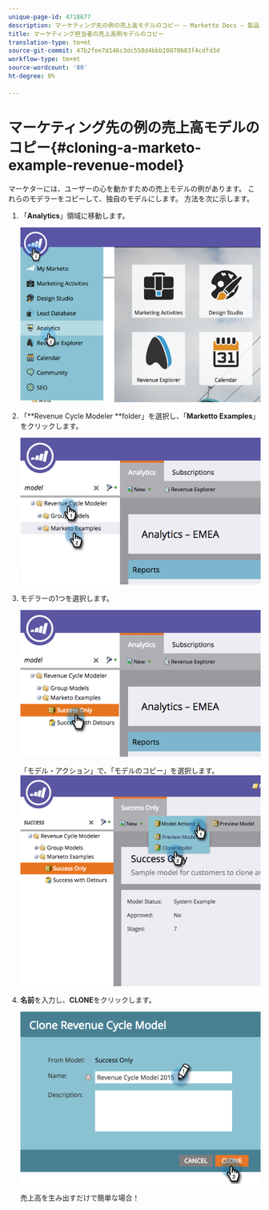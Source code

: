 ```yaml
---
unique-page-id: 4718677
description: マーケティング先の例の売上高モデルのコピー — Marketto Docs — 製品ドキュメント
title: マーケティング担当者の売上高例モデルのコピー
translation-type: tm+mt
source-git-commit: 47b2fee7d146c3dc558d4bbb10070683f4cdfd3d
workflow-type: tm+mt
source-wordcount: '80'
ht-degree: 0%

---
```



# マーケティング先の例の売上高モデルのコピー{#cloning-a-marketo-example-revenue-model}

マーケターには、ユーザーの心を動かすための売上モデルの例があります。 これらのモデラーをコピーして、独自のモデルにします。 方法を次に示します。

1. 「**Analytics**」領域に移動します。

   ![](assets/image2015-4-27-17-3a37-3a30.png)

1. 「**Revenue Cycle Modeler **folder」を選択し、「**Marketto Examples**」をクリックします。

   ![](assets/image2015-4-27-17-3a11-3a39.png)

1. モデラーの1つを選択します。

   ![](assets/image2015-4-27-17-3a33-3a11.png)

   「モデル・アクション」で、「モデルのコピー」を選択します。
   ![](assets/image2015-4-27-17-3a18-3a29.png)

1. **名前**を入力し、**CLONE**&#x200B;をクリックします。

   ![](assets/image2015-4-27-17-3a20-3a22.png)

   売上高を生み出すだけで簡単な場合！

